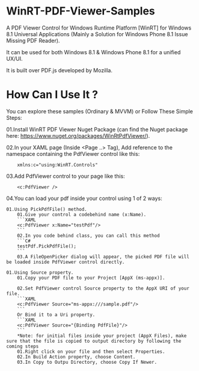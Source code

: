 # WinRT-PDF-Viewer-Samples
A PDF Viewer Control for Windows Runtime Platform [WinRT] for Windows 8.1 Universal Applications (Mainly a Solution for Windows Phone 8.1 Issue Missing PDF Reader).

It can be used for both Windows 8.1 & Windows Phone 8.1 for a unified UX/UI.

It is built over PDF.js developed by Mozilla.


# How Can I Use It ?
You can explore these samples (Ordinary & MVVM) or Follow These Simple Steps:

01.Install WinRT PDF Viewer Nuget Package (can find the Nuget package here: https://www.nuget.org/packages/WinRtPdfViewer/).

02.In your XAML page (Inside <Page ..> Tag), Add reference to the namespace containing the PdfViewer control like this:
```XAML
    xmlns:c="using:WinRT.Controls"
```

03.Add PdfViewer control to your page like this:
```XAML
    <c:PdfViewer />
```
04.You can load your pdf inside your control using 1 of 2 ways:

	01.Using PickPdfFile() method.
		01.Give your control a codebehind name (x:Name).
		```XAML
	    <c:PdfViewer x:Name="testPdf"/>
		```
		02.In you code behind class, you can call this method
		```C#
	    testPdf.PickPdfFile();
		```
		03.A FileOpenPicker dialog will appear, the picked PDF file will be loaded inside PdfViewer control directly.
		
	01.Using Source property.
		01.Copy your PDF file to your Project [AppX (ms-appx)].
		
		02.Set PdfViewer control Source property to the AppX URI of your file.
		```XAML
		<c:PdfViewer Source="ms-appx:///sample.pdf"/>
		```
		Or Bind it to a Uri property.
		```XAML
		<c:PdfViewer Source="{Binding PdfFile}"/>
		```
		*Note: for initial files inside your project (AppX Files), make sure that the file is copied to output directory by following the coming steps
		01.Right click on your file and then select Properties.
		02.In Build Action property, choose Content.
		03.In Copy to Outpu Directory, choose Copy If Newer.
